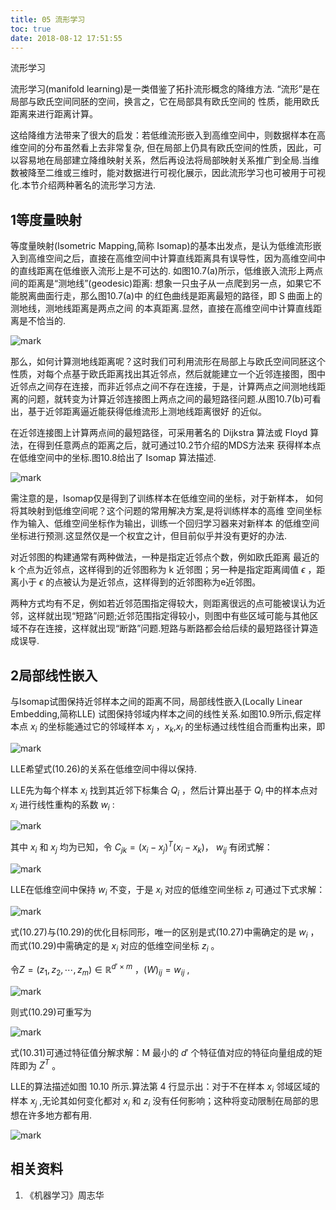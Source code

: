 ```yaml
---
title: 05 流形学习
toc: true
date: 2018-08-12 17:51:55
---
```





流形学习


流形学习(manifold learning)是一类借鉴了拓扑流形概念的降维方法. “流形”是在局部与欧氏空间同胚的空间，换言之，它在局部具有欧氏空间的 性质，能用欧氏距离来进行距离计算。

这给降维方法带来了很大的启发：若低维流形嵌入到高维空间中，则数据样本在高维空间的分布虽然看上去非常复杂, 但在局部上仍具有欧氏空间的性质，因此，可以容易地在局部建立降维映射关系，然后再设法将局部映射关系推广到全局.当维数被降至二维或三维时，能对数据进行可视化展示，因此流形学习也可被用于可视化.本节介绍两种著名的流形学习方法.

## 1等度量映射

等度量映射(Isometric Mapping,简称 Isomap)的基本出发点，是认为低维流形嵌入到高维空间之后，直接在高维空间中计算直线距离具有误导性，因为高维空间中的直线距离在低维嵌入流形上是不可达的. 如图10.7(a)所示，低维嵌入流形上两点间的距离是“测地线”(geodesic)距离: 想象一只虫子从一点爬到另一点，如果它不能脱离曲面行走，那么图10.7(a)中 的红色曲线是距离最短的路径，即 S 曲面上的测地线，测地线距离是两点之间 的本真距离.显然，直接在高维空间中计算直线距离是不恰当的.


![mark](http://pacdb2bfr.bkt.clouddn.com/blog/image/180629/j07fAIfF7C.png?imageslim)

那么，如何计算测地线距离呢？这时我们可利用流形在局部上与欧氏空间同胚这个性质，对每个点基于欧氏距离找出其近邻点，然后就能建立一个近邻连接图，图中近邻点之间存在连接，而非近邻点之间不存在连接，于是，计算两点之间测地线距离的问题，就转变为计算近邻连接图上两点之间的最短路径问题.从图10.7(b)可看出，基于近邻距离逼近能获得低维流形上测地线距离很好 的近似。

在近邻连接图上计算两点间的最短路径，可采用著名的 Dijkstra 算法或 Floyd 算法，在得到任意两点的距离之后，就可通过10.2节介绍的MDS方法来 获得样本点在低维空间中的坐标.图10.8给出了 Isomap 算法描述.

![mark](http://pacdb2bfr.bkt.clouddn.com/blog/image/180629/kGfaAC4DkF.png?imageslim)


需注意的是，Isomap仅是得到了训练样本在低维空间的坐标，对于新样本， 如何将其映射到低维空间呢？这个问题的常用解决方案,是将训练样本的高维 空间坐标作为输入、低维空间坐标作为输出，训练一个回归学习器来对新样本 的低维空间坐标进行预测.这显然仅是一个权宜之计，但目前似乎并没有更好的办法.

对近邻图的构建通常有两种做法，一种是指定近邻点个数，例如欧氏距离 最近的 k 个点为近邻点，这样得到的近邻图称为 k 近邻图；另一种是指定距离阈值 $\epsilon$ ，距离小于 $\epsilon$ 的点被认为是近邻点，这样得到的近邻图称为e近邻图。

两种方式均有不足，例如若近邻范围指定得较大，则距离很远的点可能被误认为近邻，这样就出现“短路”问题;近邻范围指定得较小，则图中有些区域可能与其他区域不存在连接，这样就出现“断路”问题.短路与断路都会给后续的最短路径计算造成误导.

## 2局部线性嵌入

与Isomap试图保持近邻样本之间的距离不同，局部线性嵌入(Locally Linear Embedding,简称LLE) 试图保持邻域内样本之间的线性关系.如图10.9所示,假定样本点 $x_i$ 的坐标能通过它的邻域样本 $x_j$ ，$x_k$,$x_l$ 的坐标通过线性组合而重构出来，即

![mark](http://pacdb2bfr.bkt.clouddn.com/blog/image/180629/6dFc8aBdC1.png?imageslim)

LLE希望式(10.26)的关系在低维空间中得以保持.

LLE先为每个样本  $x_i$ 找到其近邻下标集合 $Q_i$ ，然后计算出基于 $Q_i$ 中的样本点对 $x_i$ 进行线性重构的系数 $w_i$ :

![mark](http://pacdb2bfr.bkt.clouddn.com/blog/image/180629/iggGGb8ij6.png?imageslim)

其中 $x_i$ 和 $x_j$ 均为已知，令 $C_{jk}=(x_i-x_j)^T(x_i-x_k)$， $w_{ij}$ 有闭式解：

![mark](http://pacdb2bfr.bkt.clouddn.com/blog/image/180629/add1e8cK76.png?imageslim)

LLE在低维空间中保持 $w_i$ 不变，于是 $x_i$ 对应的低维空间坐标 $z_i$ 可通过下式求解：

![mark](http://pacdb2bfr.bkt.clouddn.com/blog/image/180629/5mcf5a8e9L.png?imageslim)

式(10.27)与(10.29)的优化目标同形，唯一的区别是式(10.27)中需确定的是 $w_i$ ，而式(10.29)中需确定的是 $x_i$ 对应的低维空间坐标 $z_i$ 。


令$Z=(z_1,z_2,\cdots ,z_m)\in \mathbb{R}^{d'\times m}$ ，$(W)_{ij}=w_{ij}$ ,

![mark](http://pacdb2bfr.bkt.clouddn.com/blog/image/180629/FbE8hD5100.png?imageslim)


则式(10.29)可重写为

![mark](http://pacdb2bfr.bkt.clouddn.com/blog/image/180629/jHi5DlFBAl.png?imageslim)

式(10.31)可通过特征值分解求解：M 最小的 $d'$ 个特征值对应的特征向量组成的矩阵即为 $Z^T$ 。

LLE的算法描述如图 10.10 所示.算法第 4 行显示出：对于不在样本 $x_i$ 邻域区域的样本 $x_j$ ,无论其如何变化都对 $x_i$ 和 $z_i$ 没有任何影响；这种将变动限制在局部的思想在许多地方都有用.

![mark](http://pacdb2bfr.bkt.clouddn.com/blog/image/180629/fJ8EcAGcF9.png?imageslim)








## 相关资料
1. 《机器学习》周志华
